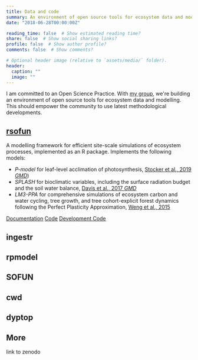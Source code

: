 ```yaml
---
title: Data and code
summary: An environment of open source tools for ecosystem data and modelling
date: "2018-06-28T00:00:00Z"

reading_time: false  # Show estimated reading time?
share: false  # Show social sharing links?
profile: false  # Show author profile?
comments: false  # Show comments?

# Optional header image (relative to `assets/media/` folder).
header:
  caption: ""
  image: ""
---
```


I am committed to an Open Science Practice. With [my group](https://computationales.ethz.ch/), we're building an environment of open source tools for ecosystem data and modelling. This should empower the community to use latest methodological developments.

## [rsofun](https://stineb.github.io/rsofun/)

A modelling framework for efficient site-scale simulations of ecosystem processes, implemented as an R package. Implements the following models:

- *P-model* for leaf-level acclimation of photosynthesis, [Stocker et al., 2019 *GMD*](https://gmd.copernicus.org/articles/13/1545/2020/))
- *SPLASH* for bioclimatic variables, including the surface radiation budget and the soil water balance, [Davis et al., 2017 *GMD*](https://gmd.copernicus.org/articles/10/689/2017/gmd-10-689-2017.html)
- *LM3-PPA* for comprehensive simulations of ecosystem carbon and water cycling, tree growth, and tree cohort-explicit forest dynamics following the Perfect Plasticity Approximation, [Weng et al., 2015](www.biogeosciences.net/12/2655/2015/doi:10.5194/bg-12-2655-2015)

[Documentation](https://stineb.github.io/rsofun/)
[Code](https://doi.org/10.5281/zenodo.3759405)
[Development Code](https://github.com/stineb/rsofun/)

## ingestr

## rpmodel

## SOFUN

## cwd

## dyptop

## More

link to zenodo